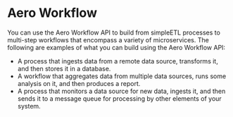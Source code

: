 # Aero Workflow

You can use the Aero Workflow API to build from simpleETL processes to multi-step workflows that encompass a variety of microservices. The following are examples of what you can build using the Aero Workflow API:

- A process that ingests data from a remote data source, transforms it, and then stores it in a database.
- A workflow that aggregates data from multiple data sources, runs some analysis on it, and then produces a report.
- A process that monitors a data source for new data, ingests it, and then sends it to a message queue for processing by other elements of your system.
